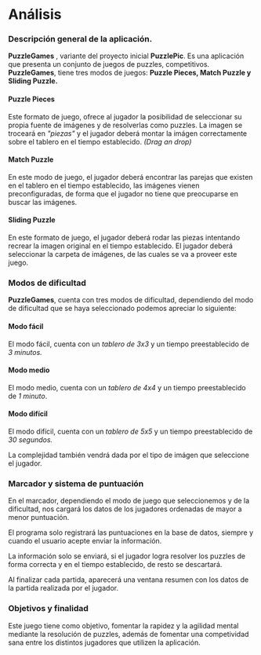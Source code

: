 # Análisis

### Descripción general de la aplicación.



**PuzzleGames** , variante del proyecto inicial **PuzzlePic**.  Es una aplicación que presenta un conjunto de juegos de puzzles, competitivos. **PuzzleGames**, tiene tres modos de juegos: **Puzzle Pieces, Match Puzzle y Sliding Puzzle.**



#### Puzzle Pieces

Este formato de juego, ofrece al jugador la posibilidad de seleccionar su propia fuente de imágenes y de resolverlas como puzzles. La imagen se troceará en *"piezas"* y el jugador deberá montar la imágen correctamente sobre el tablero en el tiempo establecido. *(Drag an drop)*



#### Match Puzzle

En este modo de juego, el jugador deberá encontrar las parejas que existen en el tablero en el tiempo establecido, las imágenes vienen preconfiguradas, de forma que el jugador no tiene que preocuparse en buscar las imágenes.



#### Sliding Puzzle

En este formato de juego, el jugador deberá rodar las piezas intentando recrear la imagen original en el tiempo establecido. El jugador deberá seleccionar la carpeta de imágenes, de las cuales se va a proveer este juego.



### Modos de dificultad

**PuzzleGames**, cuenta con tres modos de dificultad, dependiendo del modo de dificultad que se haya seleccionado podemos apreciar lo siguiente:

#### **Modo fácil**

El modo fácil, cuenta con un *tablero de 3x3* y un tiempo preestablecido de *3 minutos.*

#### **Modo medio**

El modo medio, cuenta con un *tablero de 4x4* y un tiempo preestablecido de *1 minuto*.

#### **Modo difícil**

El modo difícil, cuenta con un *tablero de 5x5* y un tiempo preestablecido de *30 segundos.*

La complejidad también vendrá dada por el tipo de imágen que seleccione el jugador.

### **Marcador y sistema de puntuación**

En el marcador, dependiendo el modo de juego que seleccionemos y de la dificultad, nos cargará los datos de los jugadores ordenadas  de mayor a menor puntuación.

El programa solo registrará las puntuaciones en la base de datos, siempre y cuando el usuario acepte enviar la información.

La información solo se enviará, si el jugador logra resolver los puzzles de forma correcta y en el tiempo establecido, de resto se descartará.

Al finalizar cada partida, aparecerá una ventana resumen con los datos de la partida realizada por el jugador.




### Objetivos y finalidad

Este juego tiene como objetivo, fomentar la rapidez y la agilidad mental mediante la resolución de puzzles, además de fomentar una competividad sana entre los distintos jugadores que utilizen la aplicación.